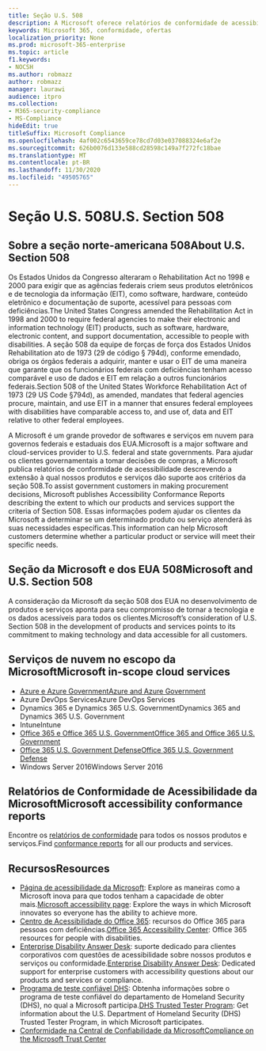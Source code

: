```yaml
---
title: Seção U.S. 508
description: A Microsoft oferece relatórios de conformidade de acessibilidade detalhados para muitos dos seus serviços em nuvem descrevendo os recursos de acessibilidade desses serviços.
keywords: Microsoft 365, conformidade, ofertas
localization_priority: None
ms.prod: microsoft-365-enterprise
ms.topic: article
f1.keywords:
- NOCSH
ms.author: robmazz
author: robmazz
manager: laurawi
audience: itpro
ms.collection:
- M365-security-compliance
- MS-Compliance
hideEdit: true
titleSuffix: Microsoft Compliance
ms.openlocfilehash: 4af002c6543659ce78cd7d03e037088324e6af2e
ms.sourcegitcommit: 626b0076d133e588cd28598c149a7f272fc18bae
ms.translationtype: MT
ms.contentlocale: pt-BR
ms.lasthandoff: 11/30/2020
ms.locfileid: "49505765"
---
```

# <a name="us-section-508"></a><span data-ttu-id="1a98d-104">Seção U.S. 508</span><span class="sxs-lookup"><span data-stu-id="1a98d-104">U.S. Section 508</span></span>

## <a name="about-us-section-508"></a><span data-ttu-id="1a98d-105">Sobre a seção norte-americana 508</span><span class="sxs-lookup"><span data-stu-id="1a98d-105">About U.S. Section 508</span></span>

<span data-ttu-id="1a98d-106">Os Estados Unidos da Congresso alteraram o Rehabilitation Act no 1998 e 2000 para exigir que as agências federais criem seus produtos eletrônicos e de tecnologia da informação (EIT), como software, hardware, conteúdo eletrônico e documentação de suporte, acessível para pessoas com deficiências.</span><span class="sxs-lookup"><span data-stu-id="1a98d-106">The United States Congress amended the Rehabilitation Act in 1998 and 2000 to require federal agencies to make their electronic and information technology (EIT) products, such as software, hardware, electronic content, and support documentation, accessible to people with disabilities.</span></span> <span data-ttu-id="1a98d-107">A seção 508 da equipe de forças de força dos Estados Unidos Rehabilitation ato de 1973 (29 de código § 794d), conforme emendado, obriga os órgãos federais a adquirir, manter e usar o EIT de uma maneira que garante que os funcionários federais com deficiências tenham acesso comparável e uso de dados e EIT em relação a outros funcionários federais.</span><span class="sxs-lookup"><span data-stu-id="1a98d-107">Section 508 of the United States Workforce Rehabilitation Act of 1973 (29 US Code §794d), as amended, mandates that federal agencies procure, maintain, and use EIT in a manner that ensures federal employees with disabilities have comparable access to, and use of, data and EIT relative to other federal employees.</span></span>

<span data-ttu-id="1a98d-108">A Microsoft é um grande provedor de softwares e serviços em nuvem para governos federais e estaduais dos EUA.</span><span class="sxs-lookup"><span data-stu-id="1a98d-108">Microsoft is a major software and cloud-services provider to U.S. federal and state governments.</span></span>  <span data-ttu-id="1a98d-109">Para ajudar os clientes governamentais a tomar decisões de compras, a Microsoft publica relatórios de conformidade de acessibilidade descrevendo a extensão à qual nossos produtos e serviços dão suporte aos critérios da seção 508.</span><span class="sxs-lookup"><span data-stu-id="1a98d-109">To assist government customers in making procurement decisions, Microsoft publishes Accessibility Conformance Reports describing the extent to which our products and services support the criteria of Section 508.</span></span>  <span data-ttu-id="1a98d-110">Essas informações podem ajudar os clientes da Microsoft a determinar se um determinado produto ou serviço atenderá às suas necessidades específicas.</span><span class="sxs-lookup"><span data-stu-id="1a98d-110">This information can help Microsoft customers determine whether a particular product or service will meet their specific needs.</span></span>

## <a name="microsoft-and-us-section-508"></a><span data-ttu-id="1a98d-111">Seção da Microsoft e dos EUA 508</span><span class="sxs-lookup"><span data-stu-id="1a98d-111">Microsoft and U.S. Section 508</span></span>

<span data-ttu-id="1a98d-112">A consideração da Microsoft da seção 508 dos EUA no desenvolvimento de produtos e serviços aponta para seu compromisso de tornar a tecnologia e os dados acessíveis para todos os clientes.</span><span class="sxs-lookup"><span data-stu-id="1a98d-112">Microsoft’s consideration of U.S. Section 508 in the development of products and services points to its commitment to making technology and data accessible for all customers.</span></span>

## <a name="microsoft-in-scope-cloud-services"></a><span data-ttu-id="1a98d-113">Serviços de nuvem no escopo da Microsoft</span><span class="sxs-lookup"><span data-stu-id="1a98d-113">Microsoft in-scope cloud services</span></span>

- [<span data-ttu-id="1a98d-114">Azure e Azure Government</span><span class="sxs-lookup"><span data-stu-id="1a98d-114">Azure and Azure Government</span></span>](https://go.microsoft.com/fwlink/p/?linkid=2051569)
- <span data-ttu-id="1a98d-115">Azure DevOps Services</span><span class="sxs-lookup"><span data-stu-id="1a98d-115">Azure DevOps Services</span></span>
- <span data-ttu-id="1a98d-116">Dynamics 365 e Dynamics 365 U.S. Government</span><span class="sxs-lookup"><span data-stu-id="1a98d-116">Dynamics 365 and Dynamics 365 U.S. Government</span></span>
- <span data-ttu-id="1a98d-117">Intune</span><span class="sxs-lookup"><span data-stu-id="1a98d-117">Intune</span></span>
- [<span data-ttu-id="1a98d-118">Office 365 e Office 365 U.S. Government</span><span class="sxs-lookup"><span data-stu-id="1a98d-118">Office 365 and Office 365 U.S. Government</span></span>](https://go.microsoft.com/fwlink/p/?LinkID=2077751)
- [<span data-ttu-id="1a98d-119">Office 365 U.S. Government Defense</span><span class="sxs-lookup"><span data-stu-id="1a98d-119">Office 365 U.S. Government Defense</span></span>](https://go.microsoft.com/fwlink/p/?LinkID=2077751)
- <span data-ttu-id="1a98d-120">Windows Server 2016</span><span class="sxs-lookup"><span data-stu-id="1a98d-120">Windows Server 2016</span></span>

## <a name="microsoft-accessibility-conformance-reports"></a><span data-ttu-id="1a98d-121">Relatórios de Conformidade de Acessibilidade da Microsoft</span><span class="sxs-lookup"><span data-stu-id="1a98d-121">Microsoft accessibility conformance reports</span></span>

<span data-ttu-id="1a98d-122">Encontre os [relatórios de conformidade](https://cloudblogs.microsoft.com/industry-blog/government/2018/09/11/accessibility-conformance-reports/) para todos os nossos produtos e serviços.</span><span class="sxs-lookup"><span data-stu-id="1a98d-122">Find [conformance reports](https://cloudblogs.microsoft.com/industry-blog/government/2018/09/11/accessibility-conformance-reports/) for all our products and services.</span></span>

## <a name="resources"></a><span data-ttu-id="1a98d-123">Recursos</span><span class="sxs-lookup"><span data-stu-id="1a98d-123">Resources</span></span>

- <span data-ttu-id="1a98d-124">[Página de acessibilidade da Microsoft](https://go.microsoft.com/fwlink/p/?linkid=2051579): Explore as maneiras como a Microsoft inova para que todos tenham a capacidade de obter mais.</span><span class="sxs-lookup"><span data-stu-id="1a98d-124">[Microsoft accessibility page](https://go.microsoft.com/fwlink/p/?linkid=2051579): Explore the ways in which Microsoft innovates so everyone has the ability to achieve more.</span></span>
- <span data-ttu-id="1a98d-125">[Centro de Acessibilidade do Office 365](https://go.microsoft.com/fwlink/p/?linkid=2051801): recursos do Office 365 para pessoas com deficiências.</span><span class="sxs-lookup"><span data-stu-id="1a98d-125">[Office 365 Accessibility Center](https://go.microsoft.com/fwlink/p/?linkid=2051801): Office 365 resources for people with disabilities.</span></span>
- <span data-ttu-id="1a98d-126">[Enterprise Disability Answer Desk](https://go.microsoft.com/fwlink/p/?linkid=2050890): suporte dedicado para clientes corporativos com questões de acessibilidade sobre nossos produtos e serviços ou conformidade.</span><span class="sxs-lookup"><span data-stu-id="1a98d-126">[Enterprise Disability Answer Desk](https://go.microsoft.com/fwlink/p/?linkid=2050890): Dedicated support for enterprise customers with accessibility questions about our products and services or compliance.</span></span>
- <span data-ttu-id="1a98d-127">[Programa de teste confiável DHS](https://go.microsoft.com/fwlink/?linkid=2052171): Obtenha informações sobre o programa de teste confiável do departamento de Homeland Security (DHS), no qual a Microsoft participa.</span><span class="sxs-lookup"><span data-stu-id="1a98d-127">[DHS Trusted Tester Program](https://go.microsoft.com/fwlink/?linkid=2052171): Get information about the U.S. Department of Homeland Security (DHS) Trusted Tester Program, in which Microsoft participates.</span></span>
- [<span data-ttu-id="1a98d-128">Conformidade na Central de Confiabilidade da Microsoft</span><span class="sxs-lookup"><span data-stu-id="1a98d-128">Compliance on the Microsoft Trust Center</span></span>](https://www.microsoft.com/trust-center/compliance/compliance-overview)
